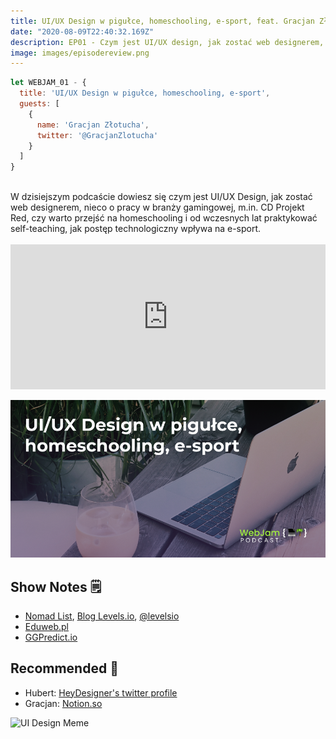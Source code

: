 ```yaml
---
title: UI/UX Design w pigułce, homeschooling, e-sport, feat. Gracjan Złotucha
date: "2020-08-09T22:40:32.169Z"
description: EP01 - Czym jest UI/UX design, jak zostać web designerem, czy warto przejść na homeschooling, virtual coach do Counter Strike i e-sport
image: images/episodereview.png
---
```


````javascript
let WEBJAM_01 - {
  title: 'UI/UX Design w pigułce, homeschooling, e-sport',
  guests: [
    {
      name: 'Gracjan Złotucha',
      twitter: '@GracjanZlotucha'
    }
  ]
}
````

<br>
W dzisiejszym podcaście dowiesz się czym jest UI/UX Design, jak zostać web designerem, nieco o pracy w branży gamingowej, m.in. CD Projekt Red, czy warto przejść na homeschooling i od wczesnych lat praktykować self-teaching, jak postęp technologiczny wpływa na e-sport.
<br>

<br>
<iframe src="https://open.spotify.com/embed-podcast/show/203qO6W0A5RUdLLjFzBsWU" width="100%" height="232" frameborder="0" allowtransparency="true" allow="encrypted-media"></iframe>


![UI Design preview](images/episodepreview.png)


## Show Notes 🗒

- [Nomad List](https://nomadlist.com/), [Blog Levels.io](https://levels.io/), [@levelsio](https://twitter.com/levelsio)
- [Eduweb.pl](https://eduweb.pl/)
- [GGPredict.io](https://ggpredict.io/)

## Recommended 🚀

- Hubert: [HeyDesigner's twitter profile](https://twitter.com/heydesigner)
- Gracjan: [Notion.so](https://www.notion.so/)



![UI Design Meme](/ui-ux-meme.jpg)
